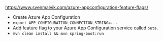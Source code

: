 https://www.svenmalvik.com/azure-appconfiguration-feature-flags/

- Create Azure App Configuration
- `export APP_CONFIGURATION_CONNECTION_STRING=...`
- Add feature flag to your Azure App Configuration service called `beta`.
- `mvn clean install && mvn spring-boot:run`

